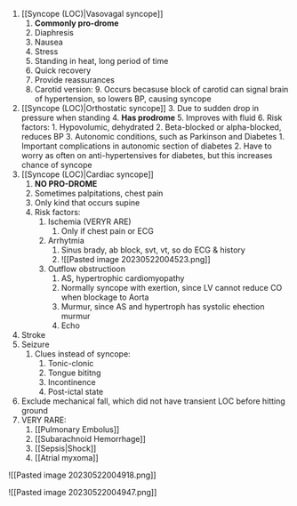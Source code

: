 1. [[Syncope (LOC)|Vasovagal syncope]]
	1. **Commonly pro-drome**
	2. Diaphresis
	3. Nausea
	4. Stress
	5. Standing in heat, long period of time
	6. Quick recovery
	7. Provide reassurances
	8. Carotid version:
		9. Occurs becasuse block of carotid can signal brain of hypertension, so lowers BP, causing syncope
2. [[Syncope (LOC)|Orthostatic syncope]]
	3. Due to sudden drop in pressure when standing
	4. **Has prodrome**
	5. Improves with fluid
	6. Risk factors:
		1. Hypovolumic, dehydrated
		2. Beta-blocked or alpha-blocked, reduces BP
		3. Autonomic conditions, such as Parkinson and Diabetes
			1. Important complications in autonomic section of diabetes
			2. Have to worry as often on anti-hypertensives for diabetes, but this increases chance of syncope
3. [[Syncope (LOC)|Cardiac syncope]]
	1. **NO PRO-DROME**
	2. Sometimes palpitations, chest pain
	3. Only kind that occurs supine
	4. Risk factors:
		1. Ischemia (VERYR ARE)
			1. Only if chest pain or ECG
		2. Arrhytmia
			1. Sinus brady, ab block, svt, vt, so do ECG & history
			2. ![[Pasted image 20230522004523.png]]
		3. Outflow obstructioon
			1. AS, hypertrophic cardiomyopathy
			2. Normally syncope with exertion, since LV cannot reduce CO when blockage to Aorta
			3. Murmur, since AS and hypertroph has systolic ehection murmur
			4. Echo
4. Stroke
5. Seizure
	1. Clues instead of syncope:
		1. Tonic-clonic
		2. Tongue bititng
		3. Incontinence
		4. Post-ictal state
6. Exclude mechanical fall, which did not have transient LOC before hitting ground
7. VERY RARE:
	1. [[Pulmonary Embolus]]
	2. [[Subarachnoid Hemorrhage]]
	3. [[Sepsis|Shock]]
	4. [[Atrial myxoma]]

![[Pasted image 20230522004918.png]]

![[Pasted image 20230522004947.png]]